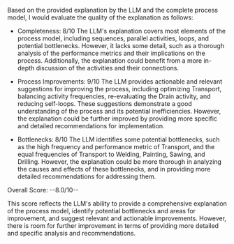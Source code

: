 Based on the provided explanation by the LLM and the complete process model, I would evaluate the quality of the explanation as follows:

* Completeness: 8/10
The LLM's explanation covers most elements of the process model, including sequences, parallel activities, loops, and potential bottlenecks. However, it lacks some detail, such as a thorough analysis of the performance metrics and their implications on the process. Additionally, the explanation could benefit from a more in-depth discussion of the activities and their connections.

* Process Improvements: 9/10
The LLM provides actionable and relevant suggestions for improving the process, including optimizing Transport, balancing activity frequencies, re-evaluating the Drain activity, and reducing self-loops. These suggestions demonstrate a good understanding of the process and its potential inefficiencies. However, the explanation could be further improved by providing more specific and detailed recommendations for implementation.

* Bottlenecks: 8/10
The LLM identifies some potential bottlenecks, such as the high frequency and performance metric of Transport, and the equal frequencies of Transport to Welding, Painting, Sawing, and Drilling. However, the explanation could be more thorough in analyzing the causes and effects of these bottlenecks, and in providing more detailed recommendations for addressing them.

Overall Score: --8.0/10--

This score reflects the LLM's ability to provide a comprehensive explanation of the process model, identify potential bottlenecks and areas for improvement, and suggest relevant and actionable improvements. However, there is room for further improvement in terms of providing more detailed and specific analysis and recommendations.